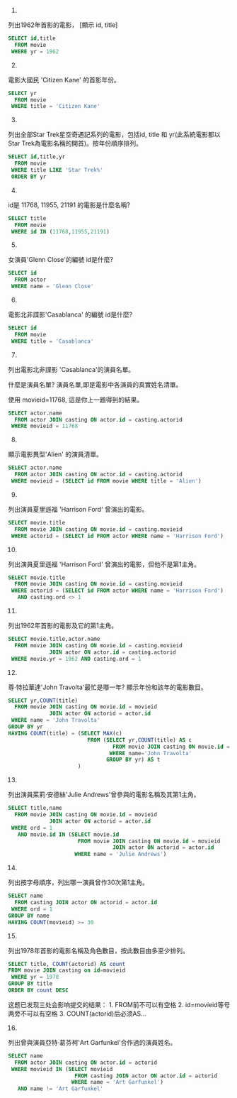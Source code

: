 1.
列出1962年首影的電影， [顯示 id, title]

```sql
SELECT id,title
  FROM movie
 WHERE yr = 1962
```

2.
電影大國民 'Citizen Kane' 的首影年份。

```sql
SELECT yr
  FROM movie
 WHERE title = 'Citizen Kane'
```

3.
列出全部Star Trek星空奇遇記系列的電影，包括id, title 和 yr(此系統電影都以Star Trek為電影名稱的開首)。按年份順序排列。

```sql
SELECT id,title,yr
  FROM movie
 WHERE title LIKE 'Star Trek%'
 ORDER BY yr
```

4.
id是 11768, 11955, 21191 的電影是什麼名稱?

```sql
SELECT title
  FROM movie
 WHERE id IN (11768,11955,21191)
```

5.
女演員'Glenn Close'的編號 id是什麼?

```sql
SELECT id
  FROM actor
 WHERE name = 'Glenn Close'
```

6.
電影北非諜影'Casablanca' 的編號 id是什麼?

```sql
SELECT id
  FROM movie
 WHERE title = 'Casablanca'
```
7.
列出電影北非諜影 'Casablanca'的演員名單。

什麼是演員名單?
演員名單,即是電影中各演員的真實姓名清單。

使用 movieid=11768, 這是你上一題得到的結果。

```sql
SELECT actor.name
  FROM actor JOIN casting ON actor.id = casting.actorid
 WHERE movieid = 11768
```

8.
顯示電影異型'Alien' 的演員清單。

```sql
SELECT actor.name
  FROM actor JOIN casting ON actor.id = casting.actorid
 WHERE movieid = (SELECT id FROM movie WHERE title = 'Alien')
```

9.
列出演員夏里遜福 'Harrison Ford' 曾演出的電影。

```sql
SELECT movie.title
  FROM movie JOIN casting ON movie.id = casting.movieid
 WHERE actorid = (SELECT id FROM actor WHERE name = 'Harrison Ford') 
```

10.
列出演員夏里遜福 'Harrison Ford' 曾演出的電影，但他不是第1主角。

```sql
SELECT movie.title
  FROM movie JOIN casting ON movie.id = casting.movieid
 WHERE actorid = (SELECT id FROM actor WHERE name = 'Harrison Ford') 
   AND casting.ord <> 1
```

11.
列出1962年首影的電影及它的第1主角。

```sql
SELECT movie.title,actor.name
  FROM movie JOIN casting ON movie.id = casting.movieid 
             JOIN actor ON actor.id = casting.actorid
 WHERE movie.yr = 1962 AND casting.ord = 1
```

12.
尊·特拉華達'John Travolta'最忙是哪一年? 顯示年份和該年的電影數目。

```sql
SELECT yr,COUNT(title)
  FROM movie JOIN casting ON movie.id = movieid 
             JOIN actor ON actorid = actor.id
 WHERE name = 'John Travolta'
GROUP BY yr
HAVING COUNT(title) = (SELECT MAX(c) 
                         FROM (SELECT yr,COUNT(title) AS c       
                                 FROM movie JOIN casting ON movie.id = movieid JOIN actor ON actorid = actor.id
                                WHERE name='John Travolta'
                               GROUP BY yr) AS t
                      )
```

13.
列出演員茱莉·安德絲'Julie Andrews'曾參與的電影名稱及其第1主角。

```sql
SELECT title,name
  FROM movie JOIN casting ON movie.id = movieid 
             JOIN actor ON actorid = actor.id
 WHERE ord = 1
   AND movie.id IN (SELECT movie.id 
                      FROM movie JOIN casting ON movie.id = movieid 
                                 JOIN actor ON actorid = actor.id
                     WHERE name = 'Julie Andrews')
```

14.
列出按字母順序，列出哪一演員曾作30次第1主角。

```sql
SELECT name
  FROM casting JOIN actor ON actorid = actor.id
 WHERE ord = 1
GROUP BY name
HAVING COUNT(movieid) >= 30
```

15.
列出1978年首影的電影名稱及角色數目，按此數目由多至少排列。

```sql
SELECT title, COUNT(actorid) AS count
FROM movie JOIN casting on id=movieid
 WHERE yr = 1978
GROUP BY title
ORDER BY count DESC
```

这题已发现三处会影响提交的结果：
	1. FROM前不可以有空格
	2. id=movieid等号两旁不可以有空格
	3. COUNT(actorid)后必须AS...

16.
列出曾與演員亞特·葛芬柯'Art Garfunkel'合作過的演員姓名。

```sql
SELECT name
  FROM actor JOIN casting ON actor.id = actorid
 WHERE movieid IN (SELECT movieid
                     FROM casting JOIN actor ON actor.id = actorid
                    WHERE name = 'Art Garfunkel')
   AND name != 'Art Garfunkel'
```
